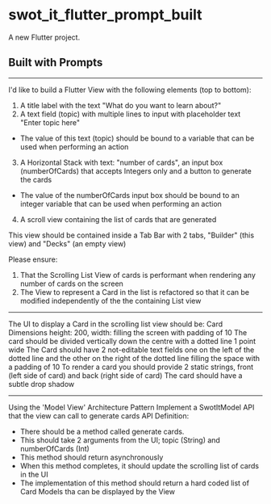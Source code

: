 # swot_it_flutter_prompt_built

A new Flutter project.

## Built with Prompts

---
I'd like to build a Flutter View with the following elements (top to bottom):
1. A title label with the text "What do you want to learn about?"
2. A text field (topic) with multiple lines to input with placeholder text "Enter topic here"
  - The value of this text (topic) should be bound to a variable that can be used when performing an action
3. A Horizontal Stack with text: "number of cards", an input box (numberOfCards) that accepts Integers only and a button to generate the cards
- The value of the numberOfCards input box should be bound to an integer variable that can be used when performing an action
4. A scroll view containing the list of cards that are generated

This view should be contained inside a Tab Bar with 2 tabs, "Builder" (this view) and "Decks" (an empty view)

Please ensure:
1. That the Scrolling List View of cards is performant when rendering any number of cards on the screen
2. The View to represent a Card in the list is refactored so that it can be modified independently of the the containing List view

---

The UI to display a Card in the scrolling list view should be:
Card Dimensions height: 200, width: filling the screen with padding of 10
The card should be divided vertically down the centre with a dotted line 1 point wide
The Card should have 2 not-editable text fields one on the left of the dotted line and the other on the right of the dotted line filling the space with a padding of 10
To render a card you should provide 2 static strings, front (left side of card) and back (right side of card)
The card should have a subtle drop shadow

---

Using the 'Model View' Architecture Pattern Implement a SwotItModel API that the view can call to generate cards
API Definition:
* There should be a method called generate cards.
* This should take 2 arguments from the UI; topic (String) and numberOfCards (Int)
* This method should return asynchronously
* When this method completes, it should update the scrolling list of cards in the UI
* The implementation of this method should return a hard coded list of Card Models tha can be displayed by the View
